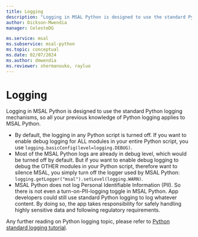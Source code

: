 ```yaml
---
title: Logging
description: "Logging in MSAL Python is designed to use the standard Python logging mechanisms, so all your previous knowledge of Python logging applies to MSAL Python."
author: Dickson-Mwendia
manager: CelesteDG

ms.service: msal
ms.subservice: msal-python
ms.topic: conceptual
ms.date: 02/07/2024
ms.author: dmwendia
ms.reviewer: shermanouko, rayluo
---
```


# Logging

Logging in MSAL Python is designed to use the standard Python logging mechanisms, so all your previous knowledge of Python logging applies to MSAL Python.

* By default, the logging in any Python script is turned off. If you want to enable debug logging for ALL modules in your entire Python script, you use `logging.basicConfig(level=logging.DEBUG)`.
* Most of the MSAL Python logs are already in debug level, which would be turned off by default. But if you want to enable debug logging to debug the OTHER modules in your Python script, therefore want to silence MSAL, you simply turn off the logger used by MSAL Python: `logging.getLogger("msal").setLevel(logging.WARN)`.
* MSAL Python does not log Personal Identifiable Information (PII). So there is not even a turn-on-PII-logging toggle in MSAL Python. App developers could still use standard Python logging to log whatever content. By doing so, the app takes responsibility for safely handling highly sensitive data and following regulatory requirements.

Any further reading on Python logging topic, please refer to [Python standard logging tutorial](https://docs.python.org/3/howto/logging.html#logging-basic-tutorial).

